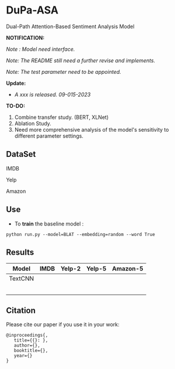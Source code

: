 # DuPa-ASA
 Dual-Path Attention-Based Sentiment Analysis Model

**NOTIFICATION:**

_Note : Model need interface._

*Note: The README still need a further revise and implements.* 

*Note: The test parameter need to be appointed.*

__Update:__

* *A xxx is released. 09-015-2023*

**TO-DO:**

1. Combine transfer study. (BERT, XLNet)
2. Ablation Study.
3. Need more comprehensive analysis of the model's sensitivity to different parameter settings.

## DataSet

IMDB

Yelp

Amazon

## Use

* To **train** the  baseline model :

```shell
python run.py --model=BLAT --embedding=random --word True
```

## Results

| Model   | IMDB | Yelp-2 | Yelp-5 | Amazon-5 |
| ------- | ---- | ------ | ------ | -------- |
| TextCNN |      |        |        |          |
|         |      |        |        |          |
|         |      |        |        |          |
|         |      |        |        |          |
|         |      |        |        |          |
|         |      |        |        |          |

## Citation

Please cite our paper if you use it in your work:

```shell
@inproceedings{,
   title={{}: },
   author={},
   booktitle={},
   year={}
}
```
